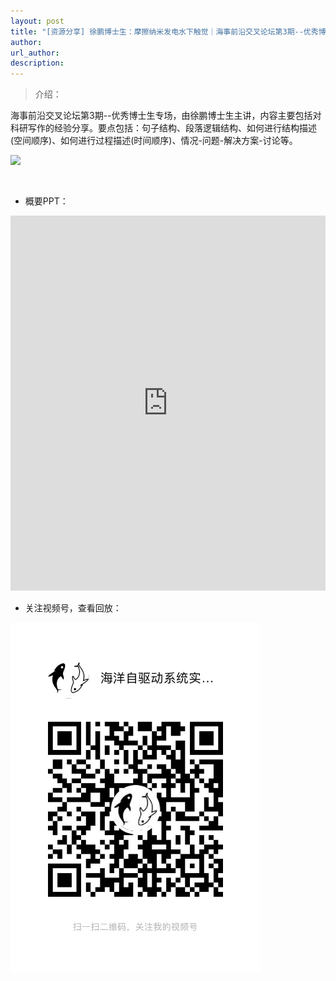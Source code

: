 ```yaml
---
layout: post
title: "[资源分享] 徐鹏博士生：摩擦纳米发电水下触觉｜海事前沿交叉论坛第3期--优秀博士生专场"
author: 
url_author: 
description: 
---
```


> 介绍：

海事前沿交叉论坛第3期--优秀博士生专场，由徐鹏博士生主讲，内容主要包括对科研写作的经验分享。要点包括：句子结构、段落逻辑结构、如何进行结构描述(空间顺序)、如何进行过程描述(时间顺序)、情况-问题-解决方案-讨论等。

<img src="https://cdn.jsdelivr.net/gh/MSPSLab/lab_images/blogs/sl_3.png" style="margin: 0 auto;width: 400px;margin-bottom: 30px;">


- 概要PPT：

<iframe width="100%" height="600" style="border:1;" allowfullscreen="" loading="lazy" src="https://cdn.jsdelivr.net/gh/MSPSLab/lab_docs/pdfs/sl_3.pdf" frameborder="no" framespacing="0" allowfullscreen="true"> </iframe>

- 关注视频号，查看回放：

<img src="/videos/archive/code.png" style="margin: 0 auto;width: 400px;margin-bottom: 30px;">
